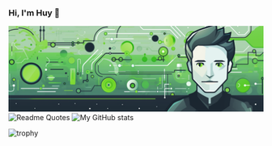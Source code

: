 ### Hi, I'm Huy 👋

<!--
**mquhuy/mquhuy** is a ✨ _special_ ✨ repository because its `README.md` (this file) appears on your GitHub profile.

Here are some ideas to get you started:

- 🔭 I’m currently working on ...
- 🌱 I’m currently learning ...
- 👯 I’m looking to collaborate on ...
- 🤔 I’m looking for help with ...
- 💬 Ask me about ...
- 📫 How to reach me: ...
- 😄 Pronouns: ...
- ⚡ Fun fact: ...
-->
[![MasterHead](./assets/banner.png)](https://github.com/mquhuy)
![Readme Quotes](https://quotes-github-readme.vercel.app/api?type=horizontal&theme=dark)
![My GitHub stats](https://github-readme-stats.vercel.app/api?username=mquhuy&show_icons=true)

<!-- ![Top Langs](https://github-readme-stats.vercel.app/api/top-langs/?username=mquhuy) -->

![trophy](https://github-profile-trophy.vercel.app/?username=mquhuy)
